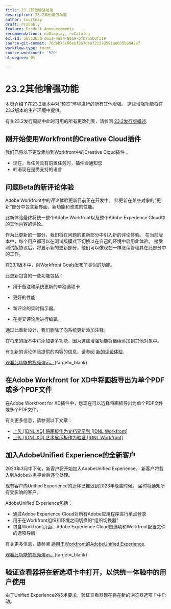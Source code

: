 ```yaml
---
title: 23.2其他增强功能
description: 23.2其他增强功能
author: Courtney
draft: Probably
feature: Product Announcements
recommendations: noDisplay, noCatalog
exl-id: 565c365b-d611-4a9a-80a9-bfb7a5b0f319
source-git-commit: 76deb76c66e8f8a7dea721378591ae035b8d42e7
workflow-type: tm+mt
source-wordcount: '520'
ht-degree: 0%

---
```


# 23.2其他增强功能

本页介绍了在23.2版本中对“预览”环境进行的所有其他增强。 这些增强功能将在23.2版本的生产环境中提供。

有关23.2发行周期中此时可用的所有更改列表，请参阅 [23.2发行版概述](/help/quicksilver/product-announcements/product-releases/23.2-release-activity/23-2-release-overview.md).

## 刚开始使用Workfront的Creative Cloud插件

我们已将以下更改添加到Workfront中的Creative Cloud插件：

* 现在，当任务具有前置任务时，插件会通知您
* 韩语现在是受支持的语言

## 问题Beta的新评论体验

Adobe Workfront中的评论体验更新目前正在开发中。 此更新在某些对象的“更新”部分中包含新界面、新功能和改进的性能。

此新体验最终将统一整个Adobe Workfront以及整个Adobe Experience Cloud中的其他内容的评论。

作为此更新的一部分，我们将在问题的更新部分中引入新的评论体验。 在当前版本中，每个用户都可以在测试版模式下切换以在自己的环境中启用此体验。 接受测试版协议后，将显示新的更新部分，他们可以像现在一样继续管理其在此部分中的工作。

在23.1版本中，向Workfront Goals发布了类似的功能。

此更新包含的一些功能包括：

* 用于备注和系统更新的单独选项卡

* 更好的性能

* 新评论的实时指示器。

* 在提交评论后进行编辑。

通过此重新设计，我们删除了向系统更新添加注释。

在将来的版本中将添加更多功能，因为这些增强功能将继续添加到其他对象中。

有关新的评论体验提供的内容的信息，请参阅 [新的评论体验](../../betas/new-commenting-experience-beta/unified-commenting-experience.md).

[观看此功能的视频演示。](https://video.tv.adobe.com/v/3416962/){target=_blank}

## 在Adobe Workfront for XD中将画板导出为单个PDF或多个PDF文件

在Adobe Workfront for XD插件中，您现在可以选择将画板导出为单个PDF文件或多个PDF文件。

有关更多信息，请参阅以下文章：

* [上传 [!DNL XD] 将画板作为文档显示到 [!DNL Workfront]](/help/quicksilver/workfront-integrations-and-apps/adobe-workfront-for-creative-cloud/wf-adobe-xd-docs.md)
* [上传 [!DNL XD] 艺术展示板作为验证 [!DNL Workfront]](/help/quicksilver/workfront-integrations-and-apps/adobe-workfront-for-creative-cloud/wf-adobe-xd-proofs.md)

## 加入AdobeUnified Experience的全新客户

2023年3月中下旬，新客户将开始加入AdobeUnified Experience。 新客户将载入到Adobe业务平台后逐个处理。

现有客户向Unified Experience的迁移已推迟到2023年晚些时候。 届时将通知所有受影响的客户。

AdobeUnified Experience包括：

* 通过Adobe Experience Cloud对所有Adobe应用程序进行单点登录
* 用于在Workfront组织和环境之间切换的“组织切换器”
* 包含Workfront页面、Adobe Experience Cloud首选项和Workfront配置文件的选项导航

有关更多信息，请参阅 [适用于Workfront的AdobeUnified Experience](/help/quicksilver/workfront-basics/navigate-workfront/workfront-navigation/adobe-unified-experience.md).

[观看此功能的视频演示。](https://video.tv.adobe.com/v/3412388/){target=_blank}

## 验证查看器将在新选项卡中打开，以供统一体验中的用户使用

由于Unified Experience的技术要求，验证查看器现在将在新的浏览器选项卡中启动。
